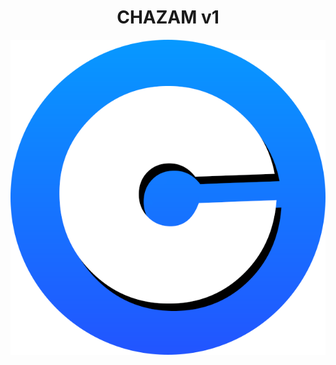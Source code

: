 <div style="text-align:center">
 <h1> CHAZAM v1 </h1>
  <img src="static/assets/chazamPng.png" />
</div>

 

